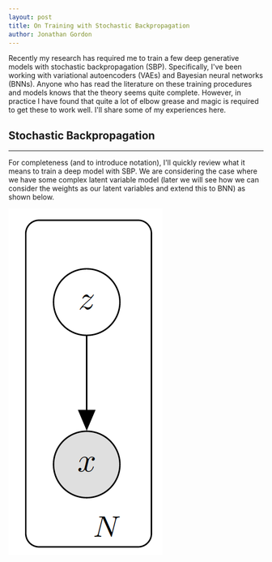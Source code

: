 ```yaml
---
layout: post
title: On Training with Stochastic Backpropagation
author: Jonathan Gordon
---
```


Recently my research has required me to train a few deep generative models with stochastic backpropagation (SBP). Specifically, I've been working with variational autoencoders (VAEs) and Bayesian neural networks (BNNs). Anyone who has read the literature on these training procedures and models knows that the theory seems quite complete. However, in practice I have found that quite a lot of elbow grease and magic is required to get these to work well. I'll share some of my experiences here.

## Stochastic Backpropagation 
-----

For completeness (and to introduce notation), I'll quickly review what it means to train a deep model with SBP. We are considering the case where we have some complex latent variable model (later we will see how we can consider the weights as our latent variables and extend this to BNN) as shown below.

![vae_graph](/plots/vae.png)


